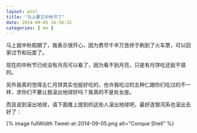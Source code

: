 ```yaml
--- 
layout: post
title: "马上要又中秋节了"
date: 2014-09-05 16:58:15
categories: [ me ]
---
```


马上就中秋假期了，我表示很开心，因为费尽千辛万苦终于刷到了火车票，可以回家过节和玩耍了。

<!-- more -->

现在的中秋节已经没有月亮可以看了，因为看不到月亮，只是有月饼吃还挺不错的。

另外我真的觉得五仁月饼其实也挺好吃的，也许我吃过的五种仁跟你们吃过的不一样，求你们不要让我滚出地球好吗？我真的不是处女座。

而且说到滚出地球，请下面推上提到的这些人滚出地球吧，最好连银河系也滚出去好了：

{% image fullWidth Tweet-at-2014-09-05.png alt="Conque Shell" %}
